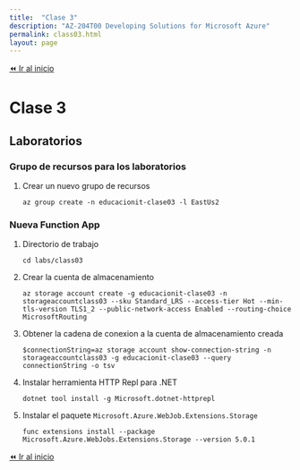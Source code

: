 ```yaml
---
title:  "Clase 3"
description: "AZ-204T00 Developing Solutions for Microsoft Azure"
permalink: class03.html
layout: page
---
```


[⏪ Ir al inicio](../index.md)

# Clase 3

## Laboratorios

### Grupo de recursos para los laboratorios

1. Crear un nuevo grupo de recursos
    ```pwsh
    az group create -n educacionit-clase03 -l EastUs2
    ```

### Nueva Function App

1. Directorio de trabajo
    ```pwsh
    cd labs/class03
    ```
1. Crear la cuenta de almacenamiento
    ```pwsh
    az storage account create -g educacionit-clase03 -n storageaccountclass03 --sku Standard_LRS --access-tier Hot --min-tls-version TLS1_2 --public-network-access Enabled --routing-choice MicrosoftRouting
    ```
1. Obtener la cadena de conexion a la cuenta de almacenamiento creada
    ```pwsh
    $connectionString=az storage account show-connection-string -n storageaccountclass03 -g educacionit-clase03 --query connectionString -o tsv
    ```
1. Instalar herramienta HTTP Repl para .NET
    ```pwsh
    dotnet tool install -g Microsoft.dotnet-httprepl
    ```
1. Instalar el paquete `Microsoft.Azure.WebJob.Extensions.Storage`
    ```pwsh
    func extensions install --package Microsoft.Azure.WebJobs.Extensions.Storage --version 5.0.1
    ```

[⏪ Ir al inicio](../index.md)